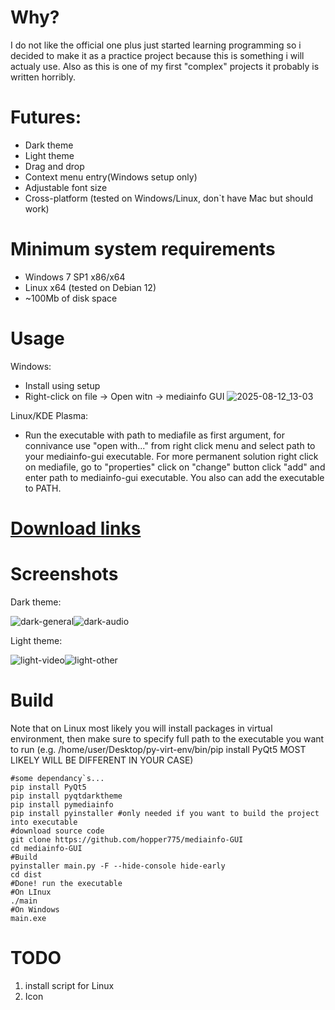 # Why?
I do not like the official one plus just started learning programming so i decided to make it as a practice project because this is something i will actualy use. Also as this is one of my first "complex" projects it probably is written horribly.

# Futures:
* Dark theme
* Light theme
* Drag and drop
* Context menu entry(Windows setup only)
* Adjustable font size
* Cross-platform (tested on Windows/Linux, don`t have Mac but should work)
  
# Minimum system requirements
* Windows 7 SP1 x86/x64
* Linux x64 (tested on Debian 12)
* ~100Mb of disk space

# Usage
Windows:
  * Install using setup
  * Right-click on file -> Open witn -> mediainfo GUI
   ![2025-08-12_13-03](https://github.com/user-attachments/assets/6edc1e34-3241-417a-8121-aab05c8f4359)

Linux/KDE Plasma:
  * Run the executable with path to mediafile as first argument, for connivance use "open with..." from right click menu and select path to your mediainfo-gui executable. For more permanent solution right click on mediafile, go to "properties" click on "change" button click "add" and enter path to mediainfo-gui executable. You also can add the executable to PATH.
  
# [Download links](https://github.com/hopper775/mediainfo-GUI/releases)

# Screenshots
Dark theme:

![dark-general](https://github.com/user-attachments/assets/88a50cf7-6fac-4d58-9be5-c16a8af536d2)![dark-audio](https://github.com/user-attachments/assets/654319c6-0481-4539-990a-989d63de1e11)

Light theme:

![light-video](https://github.com/user-attachments/assets/455ed52f-0cc0-480c-978c-ac8d84124028)![light-other](https://github.com/user-attachments/assets/af1b8adf-515b-40fd-9e49-97bbe6cd71c1)

# Build
Note that on Linux most likely you will install packages in virtual environment, then make sure to specify full path to the executable you want to run (e.g. /home/user/Desktop/py-virt-env/bin/pip install PyQt5 MOST LIKELY WILL BE DIFFERENT IN YOUR CASE)
```
#some dependancy`s...
pip install PyQt5
pip install pyqtdarktheme
pip install pymediainfo
pip install pyinstaller #only needed if you want to build the project into executable
#download source code
git clone https://github.com/hopper775/mediainfo-GUI
cd mediainfo-GUI
#Build
pyinstaller main.py -F --hide-console hide-early
cd dist
#Done! run the executable
#On LInux
./main
#On Windows
main.exe
```
# TODO
1. install script for Linux
2. Icon
